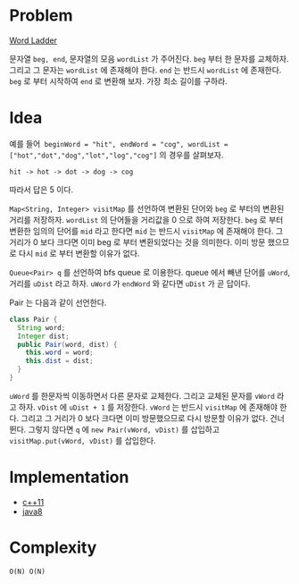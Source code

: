 # Problem

[Word Ladder](https://leetcode.com/problems/word-ladder/)

문자열 `beg, end`, 문자열의 모음 `wordList` 가 주어진다. `beg` 부터 한
문자를 교체하자. 그리고 그 문자는 `wordList` 에 존재해야 한다.  `end`
는 반드시 `wordList` 에 존재한다. `beg` 로 부터 시작하여 `end` 로
변환해 보자. 가장 최소 길이를 구하라.

# Idea

예를 들어` beginWord = "hit", endWord = "cog", wordList =
["hot","dot","dog","lot","log","cog"]` 의 경우를 살펴보자.

```
hit -> hot -> dot -> dog -> cog
```

따라서 답은 5 이다.

`Map<String, Integer> visitMap` 를 선언하여 변환된 단어와 `beg` 로
부터의 변환된 거리를 저장하자. `wordList` 의 단어들을 거리값을 0 으로
하여 저장한다.  `beg` 로 부터 변환한 임의의 단어를 `mid` 라고 한다면
`mid` 는 반드시 `visitMap` 에 존재해야 한다. 그 거리가 0 보다 크다면
이미 beg 로 부터 변환되었다는 것을 의미한다. 이미 방문 했으므로 다시
`mid` 로 부터 변환할 이유가 없다.

`Queue<Pair> q` 를 선언하여 bfs queue 로 이용한다. queue 에서 빼낸
단어를 `uWord`, 거리를 `uDist` 라고 하자. `uWord` 가 `endWord` 와
같다면 `uDist` 가 곧 답이다.

Pair 는 다음과 같이 선언한다.

```java
class Pair {
  String word;
  Integer dist;
  public Pair(word, dist) {
    this.word = word;
    this.dist = dist;
  }
}
```

`uWord` 를 한문자씩 이동하면서 다른 문자로 교체한다. 그리고 교체된
문자를 `vWord` 라고 하자. `vDist` 에 `uDist + 1` 를 저장한다. `vWord`
는 반드시 `visitMap` 에 존재해야 한다. 그리고 그 거리가 0 보다 크다면
이미 방문했으므로 다시 방문할 이유가 없다.  건너뛴다. 그렇지 않다면
`q` 에 `new Pair(vWord, vDist)` 를 삽입하고 `visitMap.put(vWord,
vDist)` 를 삽입한다.

# Implementation

* [c++11](a.cpp)
* [java8](MainApp.java)

# Complexity

```
O(N) O(N)
```
